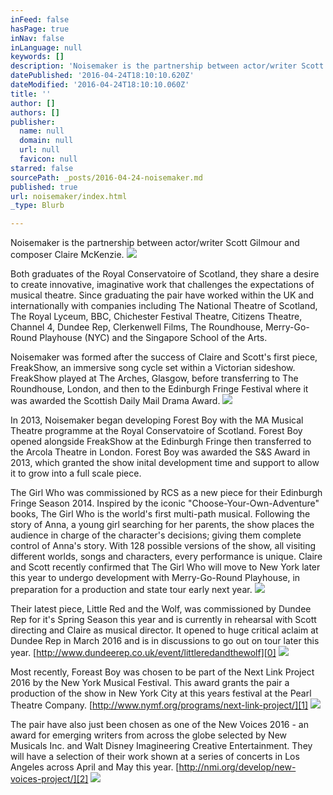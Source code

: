 ```yaml
---
inFeed: false
hasPage: true
inNav: false
inLanguage: null
keywords: []
description: 'Noisemaker is the partnership between actor/writer Scott Gilmour and composer Claire McKenzie. '
datePublished: '2016-04-24T18:10:10.620Z'
dateModified: '2016-04-24T18:10:10.060Z'
title: ''
author: []
authors: []
publisher:
  name: null
  domain: null
  url: null
  favicon: null
starred: false
sourcePath: _posts/2016-04-24-noisemaker.md
published: true
url: noisemaker/index.html
_type: Blurb

---
```

Noisemaker is the partnership between actor/writer Scott Gilmour and composer Claire McKenzie. ![](https://the-grid-user-content.s3-us-west-2.amazonaws.com/7afaf8cc-47ea-4e5a-9082-e3c5acb3f9a2.jpg)

Both graduates of the Royal Conservatoire of Scotland, they share a desire to create innovative, imaginative work that challenges the expectations of musical theatre. Since graduating the pair have worked within the UK and internationally with companies including The National Theatre of Scotland, The Royal Lyceum, BBC, Chichester Festival Theatre, Citizens Theatre, Channel 4, Dundee Rep, Clerkenwell Films, The Roundhouse, Merry-Go-Round Playhouse (NYC) and the Singapore School of the Arts.

Noisemaker was formed after the success of Claire and Scott's first piece, FreakShow, an immersive song cycle set within a Victorian sideshow. FreakShow played at The Arches, Glasgow, before transferring to The Roundhouse, London, and then to the Edinburgh Fringe Festival where it was awarded the Scottish Daily Mail Drama Award. ![](https://the-grid-user-content.s3-us-west-2.amazonaws.com/efcfb2e1-0a07-4654-90ca-2f8ee8bd040c.jpg)

In 2013, Noisemaker began developing Forest Boy with the MA Musical Theatre programme at the Royal Conservatoire of Scotland. Forest Boy opened alongside FreakShow at the Edinburgh Fringe then transferred to the Arcola Theatre in London. Forest Boy was awarded the S&S Award in 2013, which granted the show inital development time and support to allow it to grow into a full scale piece. 

The Girl Who was commissioned by RCS as a new piece for their Edinburgh Fringe Season 2014\. Inspired by the iconic "Choose-Your-Own-Adventure" books, The Girl Who is the world's first multi-path musical. Following the story of Anna, a young girl searching for her parents, the show places the audience in charge of the character's decisions; giving them complete control of Anna's story. With 128 possible versions of the show, all visiting different worlds, songs and characters, every performance is unique. Claire and Scott recently confirmed that The Girl Who will move to New York later this year to undergo development with Merry-Go-Round Playhouse, in preparation for a production and state tour early next year.
![](https://the-grid-user-content.s3-us-west-2.amazonaws.com/b9c57b7c-b5e3-407c-8c62-06be92d3b252.jpg)

Their latest piece, Little Red and the Wolf, was commissioned by Dundee Rep for it's Spring Season this year and is currently in rehearsal with Scott directing and Claire as musical director. It opened to huge critical aclaim at Dundee Rep in March 2016 and is in discussions to go out on tour later this year. [http://www.dundeerep.co.uk/event/littleredandthewolf][0]
![](https://the-grid-user-content.s3-us-west-2.amazonaws.com/482e40f1-badb-4c41-8063-1af16c8811b9.jpg)

Most recently, Foreast Boy was chosen to be part of the Next Link Project 2016 by the New York Musical Festival. This award grants the pair a production of the show in New York City at this years festival at the Pearl Theatre Company. [http://www.nymf.org/programs/next-link-project/][1]
![](https://the-grid-user-content.s3-us-west-2.amazonaws.com/01cccada-1585-44c5-8e6c-e20f485693ed.jpg)

The pair have also just been chosen as one of the New Voices 2016 - an award for emerging writers from across the globe selected by New Musicals Inc. and Walt Disney Imagineering Creative Entertainment. They will have a selection of their work shown at a series of concerts in Los Angeles across April and May this year. [http://nmi.org/develop/new-voices-project/][2]
![](https://the-grid-user-content.s3-us-west-2.amazonaws.com/1f28281e-82b5-40c2-94cc-e8401374cf06.jpg)


[0]: http://www.dundeerep.co.uk/event/littleredandthewolf
[1]: http://www.nymf.org/programs/next-link-project/
[2]: http://nmi.org/develop/new-voices-project/